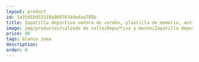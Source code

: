```yaml
---
layout: product
id: 1a25d55d53319a9007834dedaa785b
title: Zapatilla deportiva señora de cordón, plantilla de memoria, antideslizante
image: img/productos/calzado de calle/Deportiva y monte/Zapatilla deportiva señora de cordón, plantilla de memoria, antideslizante=48=blanco joma.webp
price: 48
tags: blanco joma
description: 
order: 0
---
```

